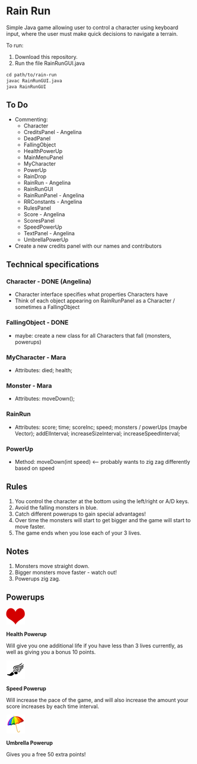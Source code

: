 # Rain Run

Simple Java game allowing user to control a character using keyboard input, where the user must make quick decisions to navigate a terrain.

To run:
1. Download this repository.
2. Run the file RainRunGUI.java

```
cd path/to/rain-run
javac RainRunGUI.java
java RainRunGUI
```

## To Do

* Commenting:
    * Character
    * CreditsPanel - Angelina
    * DeadPanel
    * FallingObject
    * HealthPowerUp
    * MainMenuPanel
    * MyCharacter
    * PowerUp
    * RainDrop
    * RainRun - Angelina
    * RainRunGUI
    * RainRunPanel - Angelina
    * RRConstants - Angelina
    * RulesPanel
    * Score - Angelina
    * ScoresPanel
    * SpeedPowerUp
    * TextPanel - Angelina
    * UmbrellaPowerUp
* Create a new credits panel with our names and contributors

## Technical specifications

### Character - DONE (Angelina)
* Character interface specifies what properties Characters have
* Think of each object appearing on RainRunPanel as a Character / sometimes a FallingObject

### FallingObject - DONE
* maybe: create a new class for all Characters that fall (monsters, powerups)

### MyCharacter - Mara
* Attributes: died; health;

### Monster - Mara
* Attributes: moveDown();

### RainRun
* Attributes: score; time; scoreInc; speed; monsters / powerUps (maybe Vector<FallingObject>); addElInterval; increaseSizeInterval; increaseSpeedInterval;

### PowerUp
* Method: moveDown(int speed) <-- probably wants to zig zag differently based on speed


## Rules

1. You control the character at the bottom using the left/right or A/D keys.
2. Avoid the falling monsters in blue.
3. Catch different powerups to gain special advantages! 
4. Over time the monsters will start to get bigger and the game will start to move faster.
5. The game ends when you lose each of your 3 lives.

## Notes

1. Monsters move straight down.
2. Bigger monsters move faster - watch out!
3. Powerups zig zag.

## Powerups

![alt text][health]

**Health Powerup**

Will give you one additional life if you have less than 3 lives currently, as well as giving you a bonus 10 points.

![alt text][speed]

**Speed Powerup**

Will increase the pace of the game, and will also increase the amount your score increases by each time interval.

![alt text][umbrella]

**Umbrella Powerup**

Gives you a free 50 extra points!

[health]: images/heart2.png "Health Powerup"
[speed]: images/speed2.png "Speed Powerup"
[umbrella]: images/umbrella2.png "Umbrella Powerup"
